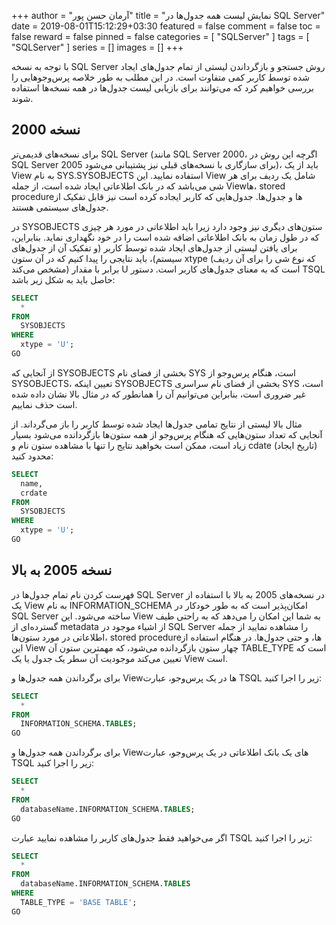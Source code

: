 +++
author = "آرمان حسن پور"
title = "نمایش لیست همه جدول‌ها در SQL Server"
date = 2019-08-01T15:12:29+03:30
featured = false
comment = false
toc = false
reward = false
pinned = false
categories = [
	"SQLServer"
]
tags = [
    "SQLServer"
]
series = []
images = []
+++


با توجه به نسخه SQL Server روش جستجو و بازگرداندن لیستی از تمام جدول‌های ایجاد شده توسط کاربر کمی متفاوت است. در این مطلب به طور خلاصه پرس‌و‌جوهایی را بررسی خواهیم کرد که می‌توانند برای بازیابی لیست جدول‌ها در همه نسخه‌ها استفاده شوند.
<!--more-->

## نسخه 2000

برای نسخه‌های قدیمی‌تر SQL Server (مانند SQL Server 2000، اگرچه این روش در SQL Server 2005 برای سازگاری با نسخه‌های قبلی نیز پشتیبانی می‌شود)، باید از یک View به نام SYS.SYSOBJECTS استفاده نمایید. این View شامل یک ردیف برای هر شی می‌باشد که در بانک اطلاعاتی ایجاد شده است، از جمله Viewها، stored procedureها و جدول‌ها. جدول‌هایی که کاربر ایجاده کرده است نیز قابل تفکیک از جدول‌های سیستمی هستند.

در SYSOBJECTS ستون‌های دیگری نیز وجود دارد زیرا باید اطلاعاتی در مورد هر چیزی که در طول زمان به بانک اطلاعاتی اضافه شده است را در خود نگهداری نماید. بنابراین، برای یافتن لیستی از جدول‌های ایجاد شده توسط کاربر (و تفکیک آن از جدول‌های سیستم)، باید نتایجی را پیدا کنیم که در آن ستون xtype (که نوع شی را برای آن ردیف مشخص می‌کند) برابر با مقدار U است که به معنای جدول‌های کاربر است. دستور TSQL حاصل باید به شکل زیر باشد:
```sql
SELECT
  *
FROM
  SYSOBJECTS
WHERE
  xtype = 'U';
GO
```

از آنجایی که SYSOBJECTS بخشی از فضای نام SYS است، هنگام پرس‌و‌جو از SYSOBJECTS، تعیین اینکه SYSOBJECTS بخشی از فضای نام سراسری SYS است، غیر ضروری است، بنابراین می‌توانیم آن را همانطور که در مثال بالا نشان داده شده است حذف نماییم.

مثال بالا لیستی از نتایج تمامی جدول‌ها ایجاد شده توسط کاربر را باز می‌گرداند. از آنجایی که تعداد ستون‌‌هایی که هنگام پرس‌و‌جو از همه ستون‌ها بازگردانده می‌شود بسیار زیاد است، ممکن است بخواهید نتایج را تنها با مشاهده ستون نام و cdate (تاریخ ایجاد) محدود کنید:
```sql
SELECT
  name,
  crdate
FROM
  SYSOBJECTS
WHERE
  xtype = 'U';
GO
```

## نسخه 2005 به بالا
فهرست کردن نام تمام جدول‌ها در SQL Server  در نسخه‌های 2005 به بالا با استفاده از یک View به نام INFORMATION_SCHEMA امکان‌پذیر است که به طور خودکار در SQL Server ساخته می‌شود. این View به شما این امکان را می‌دهد که به راحتی طیف گسترده‌ای از metadata از اشیاء موجود در SQL Server را مشاهده نمایید از جمله اطلاعاتی در مورد ستون‌ها، stored procedureها، و حتی جدول‌ها. در هنگام استفاده از این View چهار ستون بازگردانده می‌شود، که مهمترین ستون آن TABLE_TYPE است که تعیین می‌کند موجودیت آن سطر یک جدول یا یک View است.

برای برگرداندن همه جدول‌ها و Viewها در یک پرس‌و‌جو، عبارت TSQL زیر را اجرا کنید:
```sql
SELECT
  *
FROM
  INFORMATION_SCHEMA.TABLES;
GO
```

برای برگرداندن همه جدول‌ها و Viewهای یک بانک اطلاعاتی در یک پرس‌و‌جو، عبارت TSQL زیر را اجرا کنید:
```sql
SELECT
  *
FROM
  databaseName.INFORMATION_SCHEMA.TABLES;
GO
```

اگر می‌خواهید فقط جدول‌های کاربر را مشاهده نمایید عبارت TSQL زیر را اجرا کنید:
```sql
SELECT
  *
FROM
  databaseName.INFORMATION_SCHEMA.TABLES
WHERE
  TABLE_TYPE = 'BASE TABLE';
GO
```


